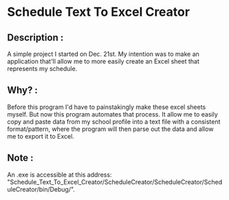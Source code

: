 # Schedule Text To Excel Creator

## Description :
  A simple project I started on Dec. 21st. My intention was to make an application that'll allow me to more easily create an Excel sheet that represents my schedule. 

## Why? :
  Before this program I'd have to painstakingly make these excel sheets myself. But now this program automates that process. It allow me to easily copy and paste data from my school profile into a text file with a consistent format/pattern, where the program will then parse out the data and allow me to export it to Excel.

## Note :
  An .exe is accessible at this address: "Schedule_Text_To_Excel_Creator/ScheduleCreator/ScheduleCreator/ScheduleCreator/bin/Debug/".
